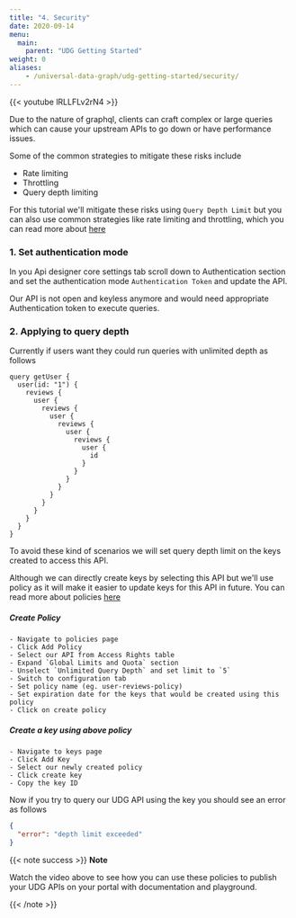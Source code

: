 ```yaml
---
title: "4. Security"
date: 2020-09-14
menu:
  main:
    parent: "UDG Getting Started"
weight: 0
aliases:
    - /universal-data-graph/udg-getting-started/security/
---
```


{{< youtube lRLLFLv2rN4 >}} 

Due to the nature of graphql, clients can craft complex or large queries which can cause your upstream APIs to go down or have performance issues.

Some of the common strategies to mitigate these risks include 

- Rate limiting
- Throttling
- Query depth limiting


For this tutorial we'll mitigate these risks using `Query Depth Limit` but you can also use common strategies like rate limiting and throttling, which you can read more about [here](../../../getting-started/key-concepts/rate-limiting/)


### 1. Set authentication mode

In you Api designer core settings tab scroll down to Authentication section and set the authentication mode `Authentication Token` and update the API.

Our API is not open and keyless anymore and would need appropriate Authentication token to execute queries.


### 2. Applying to query depth

Currently if users want they could run queries with unlimited depth as follows 

```gql
query getUser {
  user(id: "1") {
    reviews {
      user {
        reviews {
          user {
            reviews {
              user {
                reviews {
                  user {
                    id
                  }
                }
              }
            }
          }
        }
      }
    }
  }
}

```

To avoid these kind of scenarios we will set query depth limit on the keys created to access this API.

Although we can directly create keys by selecting this API but we'll use policy as it will make it easier to update keys for this API in future. You can read more about policies [here](/api-management/policies#what-is-a-security-policy)

  ##### Create Policy
    - Navigate to policies page
    - Click Add Policy
    - Select our API from Access Rights table
    - Expand `Global Limits and Quota` section
    - Unselect `Unlimited Query Depth` and set limit to `5`
    - Switch to configuration tab
    - Set policy name (eg. user-reviews-policy)
    - Set expiration date for the keys that would be created using this policy
    - Click on create policy

  ##### Create a key using above policy
    - Navigate to keys page
    - Click Add Key
    - Select our newly created policy
    - Click create key
    - Copy the key ID

Now if you try to query our UDG API using the  key you should see an error as follows

```json
{
  "error": "depth limit exceeded"
}
```

{{< note success >}}
**Note**

Watch the video above to see how you can use these policies to publish your UDG APIs on your portal with documentation and playground.

{{< /note >}}
